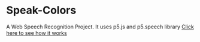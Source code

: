 # Speak-Colors
A Web Speech Recognition Project. It uses p5.js and p5.speech library 
[Click here to see how it works](https://speekcolour.firebaseapp.com/)

